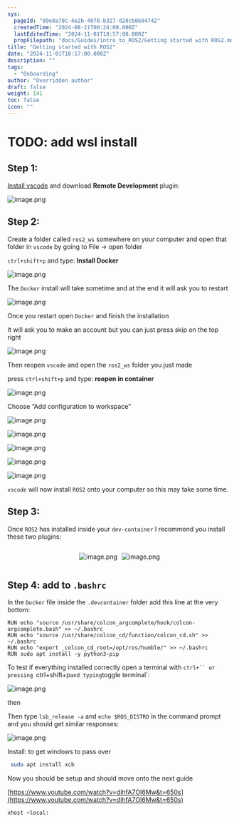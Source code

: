 ```yaml
---
sys:
  pageId: "89e0a78c-4e2b-4070-b327-d28cb0694742"
  createdTime: "2024-08-21T00:24:00.000Z"
  lastEditedTime: "2024-11-01T18:57:00.000Z"
  propFilepath: "docs/Guides/intro_to_ROS2/Getting started with ROS2.md"
title: "Getting started with ROS2"
date: "2024-11-01T18:57:00.000Z"
description: ""
tags:
  - "Onboarding"
author: "Overridden author"
draft: false
weight: 141
toc: false
icon: ""
---
```


# TODO: add wsl install

## Step 1:

[Install vscode](https://code.visualstudio.com/download) and download **Remote Development** plugin:

![image.png](https://prod-files-secure.s3.us-west-2.amazonaws.com/d518164a-d88e-44d1-a4ee-3adb3bd8bce0/efb52993-1881-4a40-b95e-6f020334f022/image.png?X-Amz-Algorithm=AWS4-HMAC-SHA256&X-Amz-Content-Sha256=UNSIGNED-PAYLOAD&X-Amz-Credential=ASIAZI2LB4663DIBTRVB%2F20250420%2Fus-west-2%2Fs3%2Faws4_request&X-Amz-Date=20250420T110141Z&X-Amz-Expires=3600&X-Amz-Security-Token=IQoJb3JpZ2luX2VjEBcaCXVzLXdlc3QtMiJGMEQCIEhoyBdz62LfK%2BwIJ5kvqgMJ4lg%2BwsGUqc5X6cL22oHEAiBc2JJZRoH4J6Aj7FfwU%2BiOfmY4CEkXJ1tqm7VVg9UVSCqIBAif%2F%2F%2F%2F%2F%2F%2F%2F%2F%2F8BEAAaDDYzNzQyMzE4MzgwNSIM4nalj3spCRZvfa3JKtwDS6HWvukcywvaE%2FK2fF7bv%2B9sCRyIbXTPoTqVhiwuVlopYxEoOMEmtKgGmnDOTPABboK09wdknceCEELzZJzUei%2B0Ni8kf5sP0MAwrh6i8WGJTNebCXLFqJJnJP9cPY78HQIAmpKvqAjsQ6nFnHSB0t9ByVbk0TFx0CZLFgzRN5HDjuM5ekjf0QpCR6ft6Tbmf0ewCvNiHYTPRXUahDWVNAa7oBh3qLCXe604Ova6HUVCLclvuSdSEiyvKghYgyp46Rqg76R%2BieblrutL5lFrlb3%2FZQ6g4dY30u0lENYOGbgW8sJlwl84LQ0B7G92MC5I4%2FOpMJI3dAp9%2BbX3ink6QdrmC5vVuB1kqiZl1pWY58XZl04fxFTDXk5BwOmZZzeWAOvgHw5FK0dRrWP5m1jtiL0SMgJuH4xSW0djhvPqoDx6GCXqsXBxvPIhrqirwAxj0FQ%2B8f%2BqVLORzdByRLbUjI0WnITL0DOC%2Fa%2BCnWFk9wbvSK7U8mNy90Q6in1%2FDFqYDDc3VhumCaWBmMpWqLA1%2B4wvD3tpIKezLNQOjjJGDE2249iKhxjNi33Mgm%2BEqZwsHFogv5J7uQUVdrMOL13g1wUEim43J6RD5dDjMrrvtFgs8cjX9jSTI4%2FcYSsw%2BqOSwAY6pgGBgkjR7rnkUCQLZ%2BnmrOc4TIqpo7lODm4LczmsQVznXRvypq096OulcvLP7AAgnz6U6iNE2zzACbaCU8uZS8%2BB9J5rxHLMf16M4uwGIWCh5l0SHMtbNCllsAjSo7NzFwOLOkBnVZvJEfSFopazc0Q%2F3TgZg60x%2B2VActkK4%2Bt%2BwpnriQ%2BFrxLNvUugFW9hTvi3tofmw5fH6PrujQCAayscKCU%2FhnYT&X-Amz-Signature=eb5d7639988c9fdaef78452beabbf57b103df08d14d1c68a9b675f217e045b4f&X-Amz-SignedHeaders=host&x-id=GetObject)

## Step 2:

Create a folder called `ros2_ws` somewhere on your computer and open that folder in `vscode` by going to File → open folder 

`ctrl+shift+p` and type: **Install Docker**

![image.png](https://prod-files-secure.s3.us-west-2.amazonaws.com/d518164a-d88e-44d1-a4ee-3adb3bd8bce0/2269dc0e-1cd5-47ff-bceb-c04ad9b2eab0/image.png?X-Amz-Algorithm=AWS4-HMAC-SHA256&X-Amz-Content-Sha256=UNSIGNED-PAYLOAD&X-Amz-Credential=ASIAZI2LB4663DIBTRVB%2F20250420%2Fus-west-2%2Fs3%2Faws4_request&X-Amz-Date=20250420T110141Z&X-Amz-Expires=3600&X-Amz-Security-Token=IQoJb3JpZ2luX2VjEBcaCXVzLXdlc3QtMiJGMEQCIEhoyBdz62LfK%2BwIJ5kvqgMJ4lg%2BwsGUqc5X6cL22oHEAiBc2JJZRoH4J6Aj7FfwU%2BiOfmY4CEkXJ1tqm7VVg9UVSCqIBAif%2F%2F%2F%2F%2F%2F%2F%2F%2F%2F8BEAAaDDYzNzQyMzE4MzgwNSIM4nalj3spCRZvfa3JKtwDS6HWvukcywvaE%2FK2fF7bv%2B9sCRyIbXTPoTqVhiwuVlopYxEoOMEmtKgGmnDOTPABboK09wdknceCEELzZJzUei%2B0Ni8kf5sP0MAwrh6i8WGJTNebCXLFqJJnJP9cPY78HQIAmpKvqAjsQ6nFnHSB0t9ByVbk0TFx0CZLFgzRN5HDjuM5ekjf0QpCR6ft6Tbmf0ewCvNiHYTPRXUahDWVNAa7oBh3qLCXe604Ova6HUVCLclvuSdSEiyvKghYgyp46Rqg76R%2BieblrutL5lFrlb3%2FZQ6g4dY30u0lENYOGbgW8sJlwl84LQ0B7G92MC5I4%2FOpMJI3dAp9%2BbX3ink6QdrmC5vVuB1kqiZl1pWY58XZl04fxFTDXk5BwOmZZzeWAOvgHw5FK0dRrWP5m1jtiL0SMgJuH4xSW0djhvPqoDx6GCXqsXBxvPIhrqirwAxj0FQ%2B8f%2BqVLORzdByRLbUjI0WnITL0DOC%2Fa%2BCnWFk9wbvSK7U8mNy90Q6in1%2FDFqYDDc3VhumCaWBmMpWqLA1%2B4wvD3tpIKezLNQOjjJGDE2249iKhxjNi33Mgm%2BEqZwsHFogv5J7uQUVdrMOL13g1wUEim43J6RD5dDjMrrvtFgs8cjX9jSTI4%2FcYSsw%2BqOSwAY6pgGBgkjR7rnkUCQLZ%2BnmrOc4TIqpo7lODm4LczmsQVznXRvypq096OulcvLP7AAgnz6U6iNE2zzACbaCU8uZS8%2BB9J5rxHLMf16M4uwGIWCh5l0SHMtbNCllsAjSo7NzFwOLOkBnVZvJEfSFopazc0Q%2F3TgZg60x%2B2VActkK4%2Bt%2BwpnriQ%2BFrxLNvUugFW9hTvi3tofmw5fH6PrujQCAayscKCU%2FhnYT&X-Amz-Signature=a892c98d7dc47d256960ddd6c79146d31440a38af7d462e04c440f060dfaee71&X-Amz-SignedHeaders=host&x-id=GetObject)

The `Docker` install will take sometime and at the end it will ask you to restart

![image.png](https://prod-files-secure.s3.us-west-2.amazonaws.com/d518164a-d88e-44d1-a4ee-3adb3bd8bce0/ed233f78-be33-4b1f-b89c-9c346c0e961e/image.png?X-Amz-Algorithm=AWS4-HMAC-SHA256&X-Amz-Content-Sha256=UNSIGNED-PAYLOAD&X-Amz-Credential=ASIAZI2LB4663DIBTRVB%2F20250420%2Fus-west-2%2Fs3%2Faws4_request&X-Amz-Date=20250420T110141Z&X-Amz-Expires=3600&X-Amz-Security-Token=IQoJb3JpZ2luX2VjEBcaCXVzLXdlc3QtMiJGMEQCIEhoyBdz62LfK%2BwIJ5kvqgMJ4lg%2BwsGUqc5X6cL22oHEAiBc2JJZRoH4J6Aj7FfwU%2BiOfmY4CEkXJ1tqm7VVg9UVSCqIBAif%2F%2F%2F%2F%2F%2F%2F%2F%2F%2F8BEAAaDDYzNzQyMzE4MzgwNSIM4nalj3spCRZvfa3JKtwDS6HWvukcywvaE%2FK2fF7bv%2B9sCRyIbXTPoTqVhiwuVlopYxEoOMEmtKgGmnDOTPABboK09wdknceCEELzZJzUei%2B0Ni8kf5sP0MAwrh6i8WGJTNebCXLFqJJnJP9cPY78HQIAmpKvqAjsQ6nFnHSB0t9ByVbk0TFx0CZLFgzRN5HDjuM5ekjf0QpCR6ft6Tbmf0ewCvNiHYTPRXUahDWVNAa7oBh3qLCXe604Ova6HUVCLclvuSdSEiyvKghYgyp46Rqg76R%2BieblrutL5lFrlb3%2FZQ6g4dY30u0lENYOGbgW8sJlwl84LQ0B7G92MC5I4%2FOpMJI3dAp9%2BbX3ink6QdrmC5vVuB1kqiZl1pWY58XZl04fxFTDXk5BwOmZZzeWAOvgHw5FK0dRrWP5m1jtiL0SMgJuH4xSW0djhvPqoDx6GCXqsXBxvPIhrqirwAxj0FQ%2B8f%2BqVLORzdByRLbUjI0WnITL0DOC%2Fa%2BCnWFk9wbvSK7U8mNy90Q6in1%2FDFqYDDc3VhumCaWBmMpWqLA1%2B4wvD3tpIKezLNQOjjJGDE2249iKhxjNi33Mgm%2BEqZwsHFogv5J7uQUVdrMOL13g1wUEim43J6RD5dDjMrrvtFgs8cjX9jSTI4%2FcYSsw%2BqOSwAY6pgGBgkjR7rnkUCQLZ%2BnmrOc4TIqpo7lODm4LczmsQVznXRvypq096OulcvLP7AAgnz6U6iNE2zzACbaCU8uZS8%2BB9J5rxHLMf16M4uwGIWCh5l0SHMtbNCllsAjSo7NzFwOLOkBnVZvJEfSFopazc0Q%2F3TgZg60x%2B2VActkK4%2Bt%2BwpnriQ%2BFrxLNvUugFW9hTvi3tofmw5fH6PrujQCAayscKCU%2FhnYT&X-Amz-Signature=70ca22850bc0b9eebcb32c130bff8def99eaf0ab662f082594127a790ac56469&X-Amz-SignedHeaders=host&x-id=GetObject)

Once you restart open `Docker` and finish the installation

It will ask you to make an account but you can just press skip on the top right

![image.png](https://prod-files-secure.s3.us-west-2.amazonaws.com/d518164a-d88e-44d1-a4ee-3adb3bd8bce0/21010ad9-1659-4fd9-9f59-9932a09b2a3d/image.png?X-Amz-Algorithm=AWS4-HMAC-SHA256&X-Amz-Content-Sha256=UNSIGNED-PAYLOAD&X-Amz-Credential=ASIAZI2LB4663DIBTRVB%2F20250420%2Fus-west-2%2Fs3%2Faws4_request&X-Amz-Date=20250420T110141Z&X-Amz-Expires=3600&X-Amz-Security-Token=IQoJb3JpZ2luX2VjEBcaCXVzLXdlc3QtMiJGMEQCIEhoyBdz62LfK%2BwIJ5kvqgMJ4lg%2BwsGUqc5X6cL22oHEAiBc2JJZRoH4J6Aj7FfwU%2BiOfmY4CEkXJ1tqm7VVg9UVSCqIBAif%2F%2F%2F%2F%2F%2F%2F%2F%2F%2F8BEAAaDDYzNzQyMzE4MzgwNSIM4nalj3spCRZvfa3JKtwDS6HWvukcywvaE%2FK2fF7bv%2B9sCRyIbXTPoTqVhiwuVlopYxEoOMEmtKgGmnDOTPABboK09wdknceCEELzZJzUei%2B0Ni8kf5sP0MAwrh6i8WGJTNebCXLFqJJnJP9cPY78HQIAmpKvqAjsQ6nFnHSB0t9ByVbk0TFx0CZLFgzRN5HDjuM5ekjf0QpCR6ft6Tbmf0ewCvNiHYTPRXUahDWVNAa7oBh3qLCXe604Ova6HUVCLclvuSdSEiyvKghYgyp46Rqg76R%2BieblrutL5lFrlb3%2FZQ6g4dY30u0lENYOGbgW8sJlwl84LQ0B7G92MC5I4%2FOpMJI3dAp9%2BbX3ink6QdrmC5vVuB1kqiZl1pWY58XZl04fxFTDXk5BwOmZZzeWAOvgHw5FK0dRrWP5m1jtiL0SMgJuH4xSW0djhvPqoDx6GCXqsXBxvPIhrqirwAxj0FQ%2B8f%2BqVLORzdByRLbUjI0WnITL0DOC%2Fa%2BCnWFk9wbvSK7U8mNy90Q6in1%2FDFqYDDc3VhumCaWBmMpWqLA1%2B4wvD3tpIKezLNQOjjJGDE2249iKhxjNi33Mgm%2BEqZwsHFogv5J7uQUVdrMOL13g1wUEim43J6RD5dDjMrrvtFgs8cjX9jSTI4%2FcYSsw%2BqOSwAY6pgGBgkjR7rnkUCQLZ%2BnmrOc4TIqpo7lODm4LczmsQVznXRvypq096OulcvLP7AAgnz6U6iNE2zzACbaCU8uZS8%2BB9J5rxHLMf16M4uwGIWCh5l0SHMtbNCllsAjSo7NzFwOLOkBnVZvJEfSFopazc0Q%2F3TgZg60x%2B2VActkK4%2Bt%2BwpnriQ%2BFrxLNvUugFW9hTvi3tofmw5fH6PrujQCAayscKCU%2FhnYT&X-Amz-Signature=8d0842ce7391c89504dba35c69662c27c3e191ae8657d6a06553aa9c08c77552&X-Amz-SignedHeaders=host&x-id=GetObject)

Then reopen `vscode` and open the `ros2_ws` folder you just made

press `ctrl+shift+p` and type: **reopen in container**

![image.png](https://prod-files-secure.s3.us-west-2.amazonaws.com/d518164a-d88e-44d1-a4ee-3adb3bd8bce0/4e93b8c2-41ad-488c-8095-c74205196118/image.png?X-Amz-Algorithm=AWS4-HMAC-SHA256&X-Amz-Content-Sha256=UNSIGNED-PAYLOAD&X-Amz-Credential=ASIAZI2LB4663DIBTRVB%2F20250420%2Fus-west-2%2Fs3%2Faws4_request&X-Amz-Date=20250420T110141Z&X-Amz-Expires=3600&X-Amz-Security-Token=IQoJb3JpZ2luX2VjEBcaCXVzLXdlc3QtMiJGMEQCIEhoyBdz62LfK%2BwIJ5kvqgMJ4lg%2BwsGUqc5X6cL22oHEAiBc2JJZRoH4J6Aj7FfwU%2BiOfmY4CEkXJ1tqm7VVg9UVSCqIBAif%2F%2F%2F%2F%2F%2F%2F%2F%2F%2F8BEAAaDDYzNzQyMzE4MzgwNSIM4nalj3spCRZvfa3JKtwDS6HWvukcywvaE%2FK2fF7bv%2B9sCRyIbXTPoTqVhiwuVlopYxEoOMEmtKgGmnDOTPABboK09wdknceCEELzZJzUei%2B0Ni8kf5sP0MAwrh6i8WGJTNebCXLFqJJnJP9cPY78HQIAmpKvqAjsQ6nFnHSB0t9ByVbk0TFx0CZLFgzRN5HDjuM5ekjf0QpCR6ft6Tbmf0ewCvNiHYTPRXUahDWVNAa7oBh3qLCXe604Ova6HUVCLclvuSdSEiyvKghYgyp46Rqg76R%2BieblrutL5lFrlb3%2FZQ6g4dY30u0lENYOGbgW8sJlwl84LQ0B7G92MC5I4%2FOpMJI3dAp9%2BbX3ink6QdrmC5vVuB1kqiZl1pWY58XZl04fxFTDXk5BwOmZZzeWAOvgHw5FK0dRrWP5m1jtiL0SMgJuH4xSW0djhvPqoDx6GCXqsXBxvPIhrqirwAxj0FQ%2B8f%2BqVLORzdByRLbUjI0WnITL0DOC%2Fa%2BCnWFk9wbvSK7U8mNy90Q6in1%2FDFqYDDc3VhumCaWBmMpWqLA1%2B4wvD3tpIKezLNQOjjJGDE2249iKhxjNi33Mgm%2BEqZwsHFogv5J7uQUVdrMOL13g1wUEim43J6RD5dDjMrrvtFgs8cjX9jSTI4%2FcYSsw%2BqOSwAY6pgGBgkjR7rnkUCQLZ%2BnmrOc4TIqpo7lODm4LczmsQVznXRvypq096OulcvLP7AAgnz6U6iNE2zzACbaCU8uZS8%2BB9J5rxHLMf16M4uwGIWCh5l0SHMtbNCllsAjSo7NzFwOLOkBnVZvJEfSFopazc0Q%2F3TgZg60x%2B2VActkK4%2Bt%2BwpnriQ%2BFrxLNvUugFW9hTvi3tofmw5fH6PrujQCAayscKCU%2FhnYT&X-Amz-Signature=03105a6f18b4837786f7175b2769dfadea99345942661bba39db54094c3be895&X-Amz-SignedHeaders=host&x-id=GetObject)

Choose “Add configuration to workspace”

![image.png](https://prod-files-secure.s3.us-west-2.amazonaws.com/d518164a-d88e-44d1-a4ee-3adb3bd8bce0/9560b282-5060-4989-ba37-97e7b2c22476/image.png?X-Amz-Algorithm=AWS4-HMAC-SHA256&X-Amz-Content-Sha256=UNSIGNED-PAYLOAD&X-Amz-Credential=ASIAZI2LB4663DIBTRVB%2F20250420%2Fus-west-2%2Fs3%2Faws4_request&X-Amz-Date=20250420T110141Z&X-Amz-Expires=3600&X-Amz-Security-Token=IQoJb3JpZ2luX2VjEBcaCXVzLXdlc3QtMiJGMEQCIEhoyBdz62LfK%2BwIJ5kvqgMJ4lg%2BwsGUqc5X6cL22oHEAiBc2JJZRoH4J6Aj7FfwU%2BiOfmY4CEkXJ1tqm7VVg9UVSCqIBAif%2F%2F%2F%2F%2F%2F%2F%2F%2F%2F8BEAAaDDYzNzQyMzE4MzgwNSIM4nalj3spCRZvfa3JKtwDS6HWvukcywvaE%2FK2fF7bv%2B9sCRyIbXTPoTqVhiwuVlopYxEoOMEmtKgGmnDOTPABboK09wdknceCEELzZJzUei%2B0Ni8kf5sP0MAwrh6i8WGJTNebCXLFqJJnJP9cPY78HQIAmpKvqAjsQ6nFnHSB0t9ByVbk0TFx0CZLFgzRN5HDjuM5ekjf0QpCR6ft6Tbmf0ewCvNiHYTPRXUahDWVNAa7oBh3qLCXe604Ova6HUVCLclvuSdSEiyvKghYgyp46Rqg76R%2BieblrutL5lFrlb3%2FZQ6g4dY30u0lENYOGbgW8sJlwl84LQ0B7G92MC5I4%2FOpMJI3dAp9%2BbX3ink6QdrmC5vVuB1kqiZl1pWY58XZl04fxFTDXk5BwOmZZzeWAOvgHw5FK0dRrWP5m1jtiL0SMgJuH4xSW0djhvPqoDx6GCXqsXBxvPIhrqirwAxj0FQ%2B8f%2BqVLORzdByRLbUjI0WnITL0DOC%2Fa%2BCnWFk9wbvSK7U8mNy90Q6in1%2FDFqYDDc3VhumCaWBmMpWqLA1%2B4wvD3tpIKezLNQOjjJGDE2249iKhxjNi33Mgm%2BEqZwsHFogv5J7uQUVdrMOL13g1wUEim43J6RD5dDjMrrvtFgs8cjX9jSTI4%2FcYSsw%2BqOSwAY6pgGBgkjR7rnkUCQLZ%2BnmrOc4TIqpo7lODm4LczmsQVznXRvypq096OulcvLP7AAgnz6U6iNE2zzACbaCU8uZS8%2BB9J5rxHLMf16M4uwGIWCh5l0SHMtbNCllsAjSo7NzFwOLOkBnVZvJEfSFopazc0Q%2F3TgZg60x%2B2VActkK4%2Bt%2BwpnriQ%2BFrxLNvUugFW9hTvi3tofmw5fH6PrujQCAayscKCU%2FhnYT&X-Amz-Signature=e362fe14441b67969e94c589b392fd2138fb0438b1ad3562e123d63ecd85b2d6&X-Amz-SignedHeaders=host&x-id=GetObject)

![image.png](https://prod-files-secure.s3.us-west-2.amazonaws.com/d518164a-d88e-44d1-a4ee-3adb3bd8bce0/2ee63f81-886b-48e8-a553-dc6e5eac99e4/image.png?X-Amz-Algorithm=AWS4-HMAC-SHA256&X-Amz-Content-Sha256=UNSIGNED-PAYLOAD&X-Amz-Credential=ASIAZI2LB4663DIBTRVB%2F20250420%2Fus-west-2%2Fs3%2Faws4_request&X-Amz-Date=20250420T110141Z&X-Amz-Expires=3600&X-Amz-Security-Token=IQoJb3JpZ2luX2VjEBcaCXVzLXdlc3QtMiJGMEQCIEhoyBdz62LfK%2BwIJ5kvqgMJ4lg%2BwsGUqc5X6cL22oHEAiBc2JJZRoH4J6Aj7FfwU%2BiOfmY4CEkXJ1tqm7VVg9UVSCqIBAif%2F%2F%2F%2F%2F%2F%2F%2F%2F%2F8BEAAaDDYzNzQyMzE4MzgwNSIM4nalj3spCRZvfa3JKtwDS6HWvukcywvaE%2FK2fF7bv%2B9sCRyIbXTPoTqVhiwuVlopYxEoOMEmtKgGmnDOTPABboK09wdknceCEELzZJzUei%2B0Ni8kf5sP0MAwrh6i8WGJTNebCXLFqJJnJP9cPY78HQIAmpKvqAjsQ6nFnHSB0t9ByVbk0TFx0CZLFgzRN5HDjuM5ekjf0QpCR6ft6Tbmf0ewCvNiHYTPRXUahDWVNAa7oBh3qLCXe604Ova6HUVCLclvuSdSEiyvKghYgyp46Rqg76R%2BieblrutL5lFrlb3%2FZQ6g4dY30u0lENYOGbgW8sJlwl84LQ0B7G92MC5I4%2FOpMJI3dAp9%2BbX3ink6QdrmC5vVuB1kqiZl1pWY58XZl04fxFTDXk5BwOmZZzeWAOvgHw5FK0dRrWP5m1jtiL0SMgJuH4xSW0djhvPqoDx6GCXqsXBxvPIhrqirwAxj0FQ%2B8f%2BqVLORzdByRLbUjI0WnITL0DOC%2Fa%2BCnWFk9wbvSK7U8mNy90Q6in1%2FDFqYDDc3VhumCaWBmMpWqLA1%2B4wvD3tpIKezLNQOjjJGDE2249iKhxjNi33Mgm%2BEqZwsHFogv5J7uQUVdrMOL13g1wUEim43J6RD5dDjMrrvtFgs8cjX9jSTI4%2FcYSsw%2BqOSwAY6pgGBgkjR7rnkUCQLZ%2BnmrOc4TIqpo7lODm4LczmsQVznXRvypq096OulcvLP7AAgnz6U6iNE2zzACbaCU8uZS8%2BB9J5rxHLMf16M4uwGIWCh5l0SHMtbNCllsAjSo7NzFwOLOkBnVZvJEfSFopazc0Q%2F3TgZg60x%2B2VActkK4%2Bt%2BwpnriQ%2BFrxLNvUugFW9hTvi3tofmw5fH6PrujQCAayscKCU%2FhnYT&X-Amz-Signature=e6aacdba6c46afb923bfb39b6825bc4bafeee436c0e262e0797acdd1ec692a7b&X-Amz-SignedHeaders=host&x-id=GetObject)

![image.png](https://prod-files-secure.s3.us-west-2.amazonaws.com/d518164a-d88e-44d1-a4ee-3adb3bd8bce0/ae1580b2-b048-407e-aed9-b584224a7a04/image.png?X-Amz-Algorithm=AWS4-HMAC-SHA256&X-Amz-Content-Sha256=UNSIGNED-PAYLOAD&X-Amz-Credential=ASIAZI2LB4663DIBTRVB%2F20250420%2Fus-west-2%2Fs3%2Faws4_request&X-Amz-Date=20250420T110141Z&X-Amz-Expires=3600&X-Amz-Security-Token=IQoJb3JpZ2luX2VjEBcaCXVzLXdlc3QtMiJGMEQCIEhoyBdz62LfK%2BwIJ5kvqgMJ4lg%2BwsGUqc5X6cL22oHEAiBc2JJZRoH4J6Aj7FfwU%2BiOfmY4CEkXJ1tqm7VVg9UVSCqIBAif%2F%2F%2F%2F%2F%2F%2F%2F%2F%2F8BEAAaDDYzNzQyMzE4MzgwNSIM4nalj3spCRZvfa3JKtwDS6HWvukcywvaE%2FK2fF7bv%2B9sCRyIbXTPoTqVhiwuVlopYxEoOMEmtKgGmnDOTPABboK09wdknceCEELzZJzUei%2B0Ni8kf5sP0MAwrh6i8WGJTNebCXLFqJJnJP9cPY78HQIAmpKvqAjsQ6nFnHSB0t9ByVbk0TFx0CZLFgzRN5HDjuM5ekjf0QpCR6ft6Tbmf0ewCvNiHYTPRXUahDWVNAa7oBh3qLCXe604Ova6HUVCLclvuSdSEiyvKghYgyp46Rqg76R%2BieblrutL5lFrlb3%2FZQ6g4dY30u0lENYOGbgW8sJlwl84LQ0B7G92MC5I4%2FOpMJI3dAp9%2BbX3ink6QdrmC5vVuB1kqiZl1pWY58XZl04fxFTDXk5BwOmZZzeWAOvgHw5FK0dRrWP5m1jtiL0SMgJuH4xSW0djhvPqoDx6GCXqsXBxvPIhrqirwAxj0FQ%2B8f%2BqVLORzdByRLbUjI0WnITL0DOC%2Fa%2BCnWFk9wbvSK7U8mNy90Q6in1%2FDFqYDDc3VhumCaWBmMpWqLA1%2B4wvD3tpIKezLNQOjjJGDE2249iKhxjNi33Mgm%2BEqZwsHFogv5J7uQUVdrMOL13g1wUEim43J6RD5dDjMrrvtFgs8cjX9jSTI4%2FcYSsw%2BqOSwAY6pgGBgkjR7rnkUCQLZ%2BnmrOc4TIqpo7lODm4LczmsQVznXRvypq096OulcvLP7AAgnz6U6iNE2zzACbaCU8uZS8%2BB9J5rxHLMf16M4uwGIWCh5l0SHMtbNCllsAjSo7NzFwOLOkBnVZvJEfSFopazc0Q%2F3TgZg60x%2B2VActkK4%2Bt%2BwpnriQ%2BFrxLNvUugFW9hTvi3tofmw5fH6PrujQCAayscKCU%2FhnYT&X-Amz-Signature=45fad776084e045a67e2b574289ac64ba286fd0e593616357472383e6f80658c&X-Amz-SignedHeaders=host&x-id=GetObject)

![image.png](https://prod-files-secure.s3.us-west-2.amazonaws.com/d518164a-d88e-44d1-a4ee-3adb3bd8bce0/53255b28-f75e-430f-b9e3-c0ac8577e42b/image.png?X-Amz-Algorithm=AWS4-HMAC-SHA256&X-Amz-Content-Sha256=UNSIGNED-PAYLOAD&X-Amz-Credential=ASIAZI2LB4663DIBTRVB%2F20250420%2Fus-west-2%2Fs3%2Faws4_request&X-Amz-Date=20250420T110141Z&X-Amz-Expires=3600&X-Amz-Security-Token=IQoJb3JpZ2luX2VjEBcaCXVzLXdlc3QtMiJGMEQCIEhoyBdz62LfK%2BwIJ5kvqgMJ4lg%2BwsGUqc5X6cL22oHEAiBc2JJZRoH4J6Aj7FfwU%2BiOfmY4CEkXJ1tqm7VVg9UVSCqIBAif%2F%2F%2F%2F%2F%2F%2F%2F%2F%2F8BEAAaDDYzNzQyMzE4MzgwNSIM4nalj3spCRZvfa3JKtwDS6HWvukcywvaE%2FK2fF7bv%2B9sCRyIbXTPoTqVhiwuVlopYxEoOMEmtKgGmnDOTPABboK09wdknceCEELzZJzUei%2B0Ni8kf5sP0MAwrh6i8WGJTNebCXLFqJJnJP9cPY78HQIAmpKvqAjsQ6nFnHSB0t9ByVbk0TFx0CZLFgzRN5HDjuM5ekjf0QpCR6ft6Tbmf0ewCvNiHYTPRXUahDWVNAa7oBh3qLCXe604Ova6HUVCLclvuSdSEiyvKghYgyp46Rqg76R%2BieblrutL5lFrlb3%2FZQ6g4dY30u0lENYOGbgW8sJlwl84LQ0B7G92MC5I4%2FOpMJI3dAp9%2BbX3ink6QdrmC5vVuB1kqiZl1pWY58XZl04fxFTDXk5BwOmZZzeWAOvgHw5FK0dRrWP5m1jtiL0SMgJuH4xSW0djhvPqoDx6GCXqsXBxvPIhrqirwAxj0FQ%2B8f%2BqVLORzdByRLbUjI0WnITL0DOC%2Fa%2BCnWFk9wbvSK7U8mNy90Q6in1%2FDFqYDDc3VhumCaWBmMpWqLA1%2B4wvD3tpIKezLNQOjjJGDE2249iKhxjNi33Mgm%2BEqZwsHFogv5J7uQUVdrMOL13g1wUEim43J6RD5dDjMrrvtFgs8cjX9jSTI4%2FcYSsw%2BqOSwAY6pgGBgkjR7rnkUCQLZ%2BnmrOc4TIqpo7lODm4LczmsQVznXRvypq096OulcvLP7AAgnz6U6iNE2zzACbaCU8uZS8%2BB9J5rxHLMf16M4uwGIWCh5l0SHMtbNCllsAjSo7NzFwOLOkBnVZvJEfSFopazc0Q%2F3TgZg60x%2B2VActkK4%2Bt%2BwpnriQ%2BFrxLNvUugFW9hTvi3tofmw5fH6PrujQCAayscKCU%2FhnYT&X-Amz-Signature=9e2d66a808326ded5329602530bc0be63a5b2c77b2f3bc8ac9a80a0dd5f295f2&X-Amz-SignedHeaders=host&x-id=GetObject)

![image.png](https://prod-files-secure.s3.us-west-2.amazonaws.com/d518164a-d88e-44d1-a4ee-3adb3bd8bce0/7c562767-5af9-4ffb-97d1-327bcdf4ee00/image.png?X-Amz-Algorithm=AWS4-HMAC-SHA256&X-Amz-Content-Sha256=UNSIGNED-PAYLOAD&X-Amz-Credential=ASIAZI2LB4663DIBTRVB%2F20250420%2Fus-west-2%2Fs3%2Faws4_request&X-Amz-Date=20250420T110141Z&X-Amz-Expires=3600&X-Amz-Security-Token=IQoJb3JpZ2luX2VjEBcaCXVzLXdlc3QtMiJGMEQCIEhoyBdz62LfK%2BwIJ5kvqgMJ4lg%2BwsGUqc5X6cL22oHEAiBc2JJZRoH4J6Aj7FfwU%2BiOfmY4CEkXJ1tqm7VVg9UVSCqIBAif%2F%2F%2F%2F%2F%2F%2F%2F%2F%2F8BEAAaDDYzNzQyMzE4MzgwNSIM4nalj3spCRZvfa3JKtwDS6HWvukcywvaE%2FK2fF7bv%2B9sCRyIbXTPoTqVhiwuVlopYxEoOMEmtKgGmnDOTPABboK09wdknceCEELzZJzUei%2B0Ni8kf5sP0MAwrh6i8WGJTNebCXLFqJJnJP9cPY78HQIAmpKvqAjsQ6nFnHSB0t9ByVbk0TFx0CZLFgzRN5HDjuM5ekjf0QpCR6ft6Tbmf0ewCvNiHYTPRXUahDWVNAa7oBh3qLCXe604Ova6HUVCLclvuSdSEiyvKghYgyp46Rqg76R%2BieblrutL5lFrlb3%2FZQ6g4dY30u0lENYOGbgW8sJlwl84LQ0B7G92MC5I4%2FOpMJI3dAp9%2BbX3ink6QdrmC5vVuB1kqiZl1pWY58XZl04fxFTDXk5BwOmZZzeWAOvgHw5FK0dRrWP5m1jtiL0SMgJuH4xSW0djhvPqoDx6GCXqsXBxvPIhrqirwAxj0FQ%2B8f%2BqVLORzdByRLbUjI0WnITL0DOC%2Fa%2BCnWFk9wbvSK7U8mNy90Q6in1%2FDFqYDDc3VhumCaWBmMpWqLA1%2B4wvD3tpIKezLNQOjjJGDE2249iKhxjNi33Mgm%2BEqZwsHFogv5J7uQUVdrMOL13g1wUEim43J6RD5dDjMrrvtFgs8cjX9jSTI4%2FcYSsw%2BqOSwAY6pgGBgkjR7rnkUCQLZ%2BnmrOc4TIqpo7lODm4LczmsQVznXRvypq096OulcvLP7AAgnz6U6iNE2zzACbaCU8uZS8%2BB9J5rxHLMf16M4uwGIWCh5l0SHMtbNCllsAjSo7NzFwOLOkBnVZvJEfSFopazc0Q%2F3TgZg60x%2B2VActkK4%2Bt%2BwpnriQ%2BFrxLNvUugFW9hTvi3tofmw5fH6PrujQCAayscKCU%2FhnYT&X-Amz-Signature=48200ddf7b8d0f874da55a6fd83a0d45141080a500096ec9dcabb8de1d64e7ee&X-Amz-SignedHeaders=host&x-id=GetObject)

`vscode` will now install `ROS2` onto your computer so this may take some time.

## Step 3:

Once `ROS2` has installed inside your `dev-container` I recommend you install these two plugins:

<div style="display: flex;flex-direction: row; column-gap:10px; max-width: 630px;justify-content: center;">
<div>

![image.png](https://prod-files-secure.s3.us-west-2.amazonaws.com/d518164a-d88e-44d1-a4ee-3adb3bd8bce0/3fc3d550-5a54-4ba1-ba6b-faa01cdb7369/image.png?X-Amz-Algorithm=AWS4-HMAC-SHA256&X-Amz-Content-Sha256=UNSIGNED-PAYLOAD&X-Amz-Credential=ASIAZI2LB466USIHNF3E%2F20250420%2Fus-west-2%2Fs3%2Faws4_request&X-Amz-Date=20250420T110142Z&X-Amz-Expires=3600&X-Amz-Security-Token=IQoJb3JpZ2luX2VjEBcaCXVzLXdlc3QtMiJIMEYCIQCu6vgbNtiko779UIiab6sfON1laXivmymMEHV07%2BMuWQIhAKip7JEMy%2F7qJsPKD9KV%2BL8zIeC3kUPL8uQHgGgs39S4KogECJ%2F%2F%2F%2F%2F%2F%2F%2F%2F%2F%2FwEQABoMNjM3NDIzMTgzODA1IgxWXM%2F9jSjL5EBmqEwq3AN37uxNvcwfDDu6ej092WIXVSuIds7rtVSOjpQnuTZSEfb0zCkzvLgH0gp4jbvFNhClM%2B7aa8AE4cU2Ptd6ocfdEd%2BMjvocxwyToDLhs3gWnNLF51r2BiB%2Fyk%2Fdi%2FehrmO7sh4lh5zmvAeTlYpvLrJSGACTCbrds5N5rhD%2BrZXy1c%2B2aj%2F94UMVhJeD4msh6vf3sbdgmJ94pTqBzf50NHpmau8sz1z2PkArWOYYSwbIIesT0pEFj1Pc9ao2JKS9kXVq%2BiluwJs%2Bnrd1HNnH6b3MP6s3QoRxko6cmvDVYcnwqIs03cuQspVpC%2FlcfBBntjPuWsHqg6eQ3NnVCMyf2awgauNxtZjMqLpCW7It9MzYfwxHB8EZ1qp1Tdsy%2FjMQj35jjrQp72dho7i%2Boni0P%2FnJcQ5FOAikloyHqIlRNN%2Fa%2F2LTAPtxhGKzDUnYRIGe5WsKSij3SMGThf42HwTCv%2FjgmpxgPOcQVnJehAuNL%2FKECQlE8%2BGAq9opLhbaZgNW%2FaQfwGOXdKFkT8VkcHXJUIEKJetIfYd3F0Hoq%2B45Op4GPXKPopmXXkE%2BGByNUkHe%2FaCiHMvM64DpMbHkJaWPpsI6dXfdDJ9%2F1O0oiVo73ANLjYQkRdMdGkK3TlQjfDDBpJLABjqkAbBMkIaAZNWGBVmfRvRYKJL9DGrVmyPaQe5E8bEueP2f0bRvZL7uBqRU6SuibMIjD%2FnK7E5Dp1eR4yqaZXSDOZnbmM8hX8ybSSbfacVkuX2MjbYrCjW7pBrkibTnLZ7ZHjRtbAkQRu0YkKHSl3lG6%2B%2BYwL%2FlkNCm5C%2BSHSQ8wIsTSzU7BpXfaK6y0KJrHT75FRYWhgDPeVnHJS69R8kE%2Fi7GnPKf&X-Amz-Signature=e6a1897741425bc8a0a11edec54e36815cbe8769adf2707e881e9c179b7d26fe&X-Amz-SignedHeaders=host&x-id=GetObject)

</div>
<div>

![image.png](https://prod-files-secure.s3.us-west-2.amazonaws.com/d518164a-d88e-44d1-a4ee-3adb3bd8bce0/d994cc66-13c2-4093-a5a3-f84cf4601a82/image.png?X-Amz-Algorithm=AWS4-HMAC-SHA256&X-Amz-Content-Sha256=UNSIGNED-PAYLOAD&X-Amz-Credential=ASIAZI2LB466RZ5S2GET%2F20250420%2Fus-west-2%2Fs3%2Faws4_request&X-Amz-Date=20250420T110143Z&X-Amz-Expires=3600&X-Amz-Security-Token=IQoJb3JpZ2luX2VjEBcaCXVzLXdlc3QtMiJIMEYCIQDig9wYimEkSYFlWdvHv2RNSkFFfPh7eF04CueLeCTLRwIhAJRFnCf65%2Bqy%2FhaS1z9D1%2Fb2iSjdQ8MjC4j%2Baj95%2BHEYKogECJ%2F%2F%2F%2F%2F%2F%2F%2F%2F%2F%2FwEQABoMNjM3NDIzMTgzODA1IgwOrG%2FP3v8fN37rqhAq3AOSCCixSJzeRdB9kMne7JBpaSroQO8s%2F9M68Ej8v68Uj93GQpkCsFqxQtTGtNoqMhfro%2BY6xsYPqSN%2FVXpp0Yy32h6ZzxkwOlR2T6b4UPvOQLnU1Tt6eIH3XbePsLdniNXWv25myfuOxFJ1WPGW%2F7mZYM0msphNP9NhX6NWmJvxNrV3W0VS3DRdvYHEwszGqbv%2B8wHPus%2BkErQysW4Pai299O2wB5Zhy76OlJZtnaWeCEmhLiYP3uCAFJIKyZcHd%2BMwqWoWjdNclTuIVZTBeLJzCV%2FeV7USRpHyhEe5duJ6Gt%2BgldbUyvXDPNm3bvyaKJfe0msdCGfsMzoR14wxc3Xm0SAjXb4hdjpHexZ198bXs3iNdYTMXIg%2FFgLGZLmMSE%2FCVAYkfmqDXAKr4Cjgd%2FhY5po9zSdvoJoSWi3nwjQSe0H%2F2TQFy2W8Q1PaOixpKMHHZZEEYmB9HCkN3iLKQnHhCAMRNYRsNbZ8vZAVTZDimoyUXEWYrDwZ4z3TzOkH0YuCYS2XkGzQQyApUZ%2F7%2BGFn4VSKRAO%2B8yRBZzgipvw3WfdlztSEoJUvSpeaYUwCf%2FMX9Y%2F2vE77WA6lABNs0%2FEmDGre8lIDhQGFMcHKJn6pGovS%2BE6TEB735doQAjDGpJLABjqkAcZkQOclRiYd0wIMeqjDh7oaB1P9w7FtCTJKctMAT0yIuSHD3MwceTUt8CNHA6xVP0O%2FbQDRge2judt6YBGBC24rThoUlMDmld3KAmgh842L1Xe5CR%2FRYaLaI%2ByO7tsZisdC%2Fu%2BizqGQmJ3qTb0gPEJm5ddMc2eHgPHo1IMDpKyLyIxF3pLWtiLxyMM7bs0lsTe5F3hD9VW3lpQcx1Of%2BajLrVf3&X-Amz-Signature=04f8f2280247367601b8416774d3fe5018b80510d1af408f7fd3fa57327c7f42&X-Amz-SignedHeaders=host&x-id=GetObject)

</div>
</div>

## Step 4: add to `.bashrc`

In the `Docker` file inside the `.devcontainer` folder add this line at the very bottom: 

```docker
RUN echo "source /usr/share/colcon_argcomplete/hook/colcon-argcomplete.bash" >> ~/.bashrc
RUN echo "source /usr/share/colcon_cd/function/colcon_cd.sh" >> ~/.bashrc
RUN echo "export _colcon_cd_root=/opt/ros/humble/" >> ~/.bashrc
RUN sudo apt install -y python3-pip 
```

To test if everything installed correctly open a terminal with `ctrl+`` or pressing `ctrl+shift+p` and typing `toggle terminal`:

![image.png](https://prod-files-secure.s3.us-west-2.amazonaws.com/d518164a-d88e-44d1-a4ee-3adb3bd8bce0/6a4943d8-b04e-4c02-9a58-775f3384d1a5/image.png?X-Amz-Algorithm=AWS4-HMAC-SHA256&X-Amz-Content-Sha256=UNSIGNED-PAYLOAD&X-Amz-Credential=ASIAZI2LB4663DIBTRVB%2F20250420%2Fus-west-2%2Fs3%2Faws4_request&X-Amz-Date=20250420T110141Z&X-Amz-Expires=3600&X-Amz-Security-Token=IQoJb3JpZ2luX2VjEBcaCXVzLXdlc3QtMiJGMEQCIEhoyBdz62LfK%2BwIJ5kvqgMJ4lg%2BwsGUqc5X6cL22oHEAiBc2JJZRoH4J6Aj7FfwU%2BiOfmY4CEkXJ1tqm7VVg9UVSCqIBAif%2F%2F%2F%2F%2F%2F%2F%2F%2F%2F8BEAAaDDYzNzQyMzE4MzgwNSIM4nalj3spCRZvfa3JKtwDS6HWvukcywvaE%2FK2fF7bv%2B9sCRyIbXTPoTqVhiwuVlopYxEoOMEmtKgGmnDOTPABboK09wdknceCEELzZJzUei%2B0Ni8kf5sP0MAwrh6i8WGJTNebCXLFqJJnJP9cPY78HQIAmpKvqAjsQ6nFnHSB0t9ByVbk0TFx0CZLFgzRN5HDjuM5ekjf0QpCR6ft6Tbmf0ewCvNiHYTPRXUahDWVNAa7oBh3qLCXe604Ova6HUVCLclvuSdSEiyvKghYgyp46Rqg76R%2BieblrutL5lFrlb3%2FZQ6g4dY30u0lENYOGbgW8sJlwl84LQ0B7G92MC5I4%2FOpMJI3dAp9%2BbX3ink6QdrmC5vVuB1kqiZl1pWY58XZl04fxFTDXk5BwOmZZzeWAOvgHw5FK0dRrWP5m1jtiL0SMgJuH4xSW0djhvPqoDx6GCXqsXBxvPIhrqirwAxj0FQ%2B8f%2BqVLORzdByRLbUjI0WnITL0DOC%2Fa%2BCnWFk9wbvSK7U8mNy90Q6in1%2FDFqYDDc3VhumCaWBmMpWqLA1%2B4wvD3tpIKezLNQOjjJGDE2249iKhxjNi33Mgm%2BEqZwsHFogv5J7uQUVdrMOL13g1wUEim43J6RD5dDjMrrvtFgs8cjX9jSTI4%2FcYSsw%2BqOSwAY6pgGBgkjR7rnkUCQLZ%2BnmrOc4TIqpo7lODm4LczmsQVznXRvypq096OulcvLP7AAgnz6U6iNE2zzACbaCU8uZS8%2BB9J5rxHLMf16M4uwGIWCh5l0SHMtbNCllsAjSo7NzFwOLOkBnVZvJEfSFopazc0Q%2F3TgZg60x%2B2VActkK4%2Bt%2BwpnriQ%2BFrxLNvUugFW9hTvi3tofmw5fH6PrujQCAayscKCU%2FhnYT&X-Amz-Signature=7afacff1932ea3bf3cfbc4e728416758e6a14d95841e9c7dc889204d3ed6fb10&X-Amz-SignedHeaders=host&x-id=GetObject)

then 

Then type `lsb_release -a` and `echo $ROS_DISTRO` in the command prompt and you should get similar responses:

![image.png](https://prod-files-secure.s3.us-west-2.amazonaws.com/d518164a-d88e-44d1-a4ee-3adb3bd8bce0/3e635dec-a805-4e85-8b9e-d000e5b71a4e/image.png?X-Amz-Algorithm=AWS4-HMAC-SHA256&X-Amz-Content-Sha256=UNSIGNED-PAYLOAD&X-Amz-Credential=ASIAZI2LB4663DIBTRVB%2F20250420%2Fus-west-2%2Fs3%2Faws4_request&X-Amz-Date=20250420T110141Z&X-Amz-Expires=3600&X-Amz-Security-Token=IQoJb3JpZ2luX2VjEBcaCXVzLXdlc3QtMiJGMEQCIEhoyBdz62LfK%2BwIJ5kvqgMJ4lg%2BwsGUqc5X6cL22oHEAiBc2JJZRoH4J6Aj7FfwU%2BiOfmY4CEkXJ1tqm7VVg9UVSCqIBAif%2F%2F%2F%2F%2F%2F%2F%2F%2F%2F8BEAAaDDYzNzQyMzE4MzgwNSIM4nalj3spCRZvfa3JKtwDS6HWvukcywvaE%2FK2fF7bv%2B9sCRyIbXTPoTqVhiwuVlopYxEoOMEmtKgGmnDOTPABboK09wdknceCEELzZJzUei%2B0Ni8kf5sP0MAwrh6i8WGJTNebCXLFqJJnJP9cPY78HQIAmpKvqAjsQ6nFnHSB0t9ByVbk0TFx0CZLFgzRN5HDjuM5ekjf0QpCR6ft6Tbmf0ewCvNiHYTPRXUahDWVNAa7oBh3qLCXe604Ova6HUVCLclvuSdSEiyvKghYgyp46Rqg76R%2BieblrutL5lFrlb3%2FZQ6g4dY30u0lENYOGbgW8sJlwl84LQ0B7G92MC5I4%2FOpMJI3dAp9%2BbX3ink6QdrmC5vVuB1kqiZl1pWY58XZl04fxFTDXk5BwOmZZzeWAOvgHw5FK0dRrWP5m1jtiL0SMgJuH4xSW0djhvPqoDx6GCXqsXBxvPIhrqirwAxj0FQ%2B8f%2BqVLORzdByRLbUjI0WnITL0DOC%2Fa%2BCnWFk9wbvSK7U8mNy90Q6in1%2FDFqYDDc3VhumCaWBmMpWqLA1%2B4wvD3tpIKezLNQOjjJGDE2249iKhxjNi33Mgm%2BEqZwsHFogv5J7uQUVdrMOL13g1wUEim43J6RD5dDjMrrvtFgs8cjX9jSTI4%2FcYSsw%2BqOSwAY6pgGBgkjR7rnkUCQLZ%2BnmrOc4TIqpo7lODm4LczmsQVznXRvypq096OulcvLP7AAgnz6U6iNE2zzACbaCU8uZS8%2BB9J5rxHLMf16M4uwGIWCh5l0SHMtbNCllsAjSo7NzFwOLOkBnVZvJEfSFopazc0Q%2F3TgZg60x%2B2VActkK4%2Bt%2BwpnriQ%2BFrxLNvUugFW9hTvi3tofmw5fH6PrujQCAayscKCU%2FhnYT&X-Amz-Signature=e9d753f3e1f49dee3e578e6d28f8b26f58e173d519c0493621c72decdb877ff3&X-Amz-SignedHeaders=host&x-id=GetObject)

Install:  to get windows to pass over

```bash
 sudo apt install xcb
```

Now you should be setup and should move onto the next guide 

[https://www.youtube.com/watch?v=dihfA7Ol6Mw&t=650s](https://www.youtube.com/watch?v=dihfA7Ol6Mw&t=650s)

```python
xhost +local:
```
